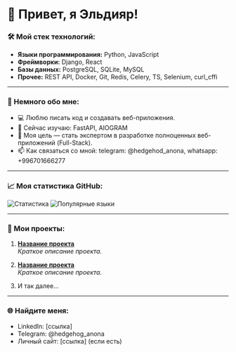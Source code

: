 # 👋 Привет, я Эльдияр!

### 🛠️ Мой стек технологий:
- **Языки программирования:** Python, JavaScript
- **Фреймворки:** Django, React
- **Базы данных:** PostgreSQL, SQLite, MySQL
- **Прочее:** REST API, Docker, Git, Redis, Celery, TS, Selenium, curl_cffi

---

### 🌟 Немного обо мне:
- 💻 Люблю писать код и создавать веб-приложения.
- 🌱 Сейчас изучаю: FastAPI, AIOGRAM
- 🎯 Моя цель — стать экспертом в разработке полноценных веб-приложений (Full-Stack).
- 📫 Как связаться со мной: telegram: @hedgehod_anona, whatsapp: +996701666277

---

### 📈 Моя статистика GitHub:

![Статистика](https://github-readme-stats.vercel.app/api?username=Ваш_логин_GitHub&show_icons=true&theme=radical)
![Популярные языки](https://github-readme-stats.vercel.app/api/top-langs/?username=Ваш_логин_GitHub&layout=compact&theme=radical)

---

### 📂 Мои проекты:
1. **[Название проекта](ссылка_на_репозиторий)**  
   _Краткое описание проекта._  

2. **[Название проекта](ссылка_на_репозиторий)**  
   _Краткое описание проекта._

3. И так далее...

---

### 🌐 Найдите меня:
- LinkedIn: [ссылка]
- Telegram: @hedgehog_anona
- Личный сайт: [ссылка] (если есть)
